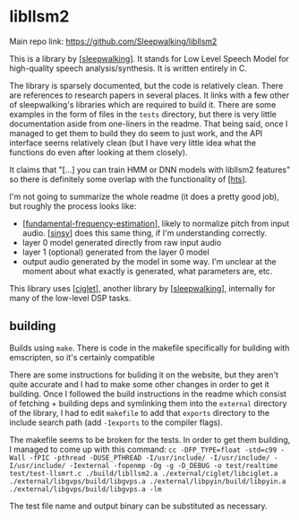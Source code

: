 # libllsm2

Main repo link: <https://github.com/Sleepwalking/libllsm2>

This is a library by [[sleepwalking]].  It stands for Low Level Speech Model for high-quality speech analysis/synthesis.  It is written entirely in C.

The library is sparsely documented, but the code is relatively clean.  There are references to research papers in several places.  It links with a few other of sleepwalking's libraries which are required to build it.  There are some examples in the form of files in the `tests` directory, but there is very little documentation aside from one-liners in the readme.  That being said, once I managed to get them to build they do seem to just work, and the API interface seems relatively clean (but I have very little idea what the functions do even after looking at them closely).

It claims that "[...] you can train HMM or DNN models with libllsm2 features" so there is definitely some overlap with the functionality of [[hts]].

I'm not going to summarize the whole readme (it does a pretty good job), but roughly the process looks like:
* [[fundamental-frequency-estimation]], likely to normalize pitch from input audio.  [[sinsy]] does this same thing, if I'm understanding correctly.
* layer 0 model generated directly from raw input audio
* layer 1 (optional) generated from the layer 0 model
* output audio generated by the model in some way.  I'm unclear at the moment about what exactly is generated, what parameters are, etc.

This library uses [[ciglet]], another library by [[sleepwalking]], internally for many of the low-level DSP tasks.

## building

Builds using `make`.  There is code in the makefile specifically for building with emscripten, so it's certainly compatible

There are some instructions for buliding it on the website, but they aren't quite accurate and I had to make some other changes in order to get it building.  Once I followed the build instructions in the readme which consist of fetching + building deps and symlinking them into the `external` directory of the library, I had to edit `makefile` to add that `exports` directory to the include search path (add `-Iexports` to the compiler flags).

The makefile seems to be broken for the tests.  In order to get them building, I managed to come up with this command: `cc -DFP_TYPE=float -std=c99 -Wall -fPIC -pthread -DUSE_PTHREAD -I/usr/include/ -I/usr/include/ -I/usr/include/ -Iexternal -fopenmp -Og -g -D_DEBUG -o test/realtime test/test-llsmrt.c ./build/libllsm2.a ./external/ciglet/libciglet.a ./external/libgvps/build/libgvps.a ./external/libpyin/build/libpyin.a ./external/libgvps/build/libgvps.a -lm`

The test file name and output binary can be substituted as necessary.

[//begin]: # "Autogenerated link references for markdown compatibility"
[sleepwalking]: sleepwalking "sleepwalking"
[hts]: hts "HTS"
[fundamental-frequency-estimation]: fundamental-frequency-estimation "fundamental-frequency-estimation"
[sinsy]: sinsy "sinsy"
[ciglet]: ciglet "ciglet"
[//end]: # "Autogenerated link references"
